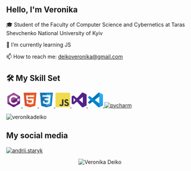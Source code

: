 ## Hello, I'm Veronika  

<div align="left">
  <p>🎓 Student of the Faculty of Computer Science and Cybernetics at Taras Shevchenko National University of Kyiv</p>
  <p>🌱 I’m currently learning JS</p>
  <p>📫 How to reach me: <a href="mailto:deikoveronika@gmail.com">deikoveronika@gmail.com</a></p>
</div>


## 🛠️ My Skill Set
<p> 
<a href="https://docs.microsoft.com/en-us/dotnet/csharp/" target="_blank"> <img src="https://raw.githubusercontent.com/devicons/devicon/master/icons/csharp/csharp-original.svg" alt="csharp" width="40" height="40"/> </a>
<a href="https://www.w3.org/html/" target="_blank"> <img src="https://raw.githubusercontent.com/devicons/devicon/master/icons/html5/html5-original.svg" alt="html" width="40" height="40"/> </a>
<a href="https://www.w3schools.com/css/" target="_blank"> <img src="https://raw.githubusercontent.com/devicons/devicon/master/icons/css3/css3-original.svg" alt="css" width="40" height="40"/> </a>
<a href="https://www.javascript.com/" target="_blank"> <img src="https://raw.githubusercontent.com/devicons/devicon/master/icons/javascript/javascript-original.svg" alt="javascript" width="40" height="40"/> </a>
<a href="https://code.visualstudio.com/" target="_blank"> <img src="https://raw.githubusercontent.com/devicons/devicon/master/icons/visualstudio/visualstudio-plain.svg" alt="visualstudio" width="40" height="40"/> </a>
<a href="https://code.visualstudio.com/" target="_blank"> <img src="https://raw.githubusercontent.com/devicons/devicon/master/icons/vscode/vscode-original.svg" alt="visualstudio" width="40" height="40"/> </a>
<a href="https://www.jetbrains.com/pycharm/" target="_blank"> <img src="https://upload.wikimedia.org/wikipedia/commons/c/c0/WebStorm_Icon.svg" alt="pycharm" width="40" height="40"/> </a>
</p>
<div><img src="https://github-readme-stats.vercel.app/api?username=DeikoVeronika&show_icons=true&locale=en&title_color=ab0c5b&text_color=ab0c5b&icon_color=470425&bg_color=ffffff" alt="veronikadeiko" /></div>

## My social media
<div>
<a href="https://www.instagram.com/deiko_veronika/" target="blank"><img align="center" src="https://raw.githubusercontent.com/rahuldkjain/github-profile-readme-generator/master/src/images/icons/Social/instagram.svg" alt="andrii.staryk" height="30" width="40" /></a>
</div>

<div align="center">
  <p> <img src="https://komarev.com/ghpvc/?username=DeikoVeronika&label=Profile%20views&color=0e75b6&style=flat" alt="Veronika Deiko" /> </p>
</div>
<!--
**DeikoVeronika/DeikoVeronika** is a ✨ _special_ ✨ repository because its `README.md` (this file) appears on your GitHub profile.

Here are some ideas to get you started:

- 🔭 I’m currently working on ...
- 🌱 I’m currently learning ...
- 👯 I’m looking to collaborate on ...
- 🤔 I’m looking for help with ...
- 💬 Ask me about ...
- 📫 How to reach me: ...
- 😄 Pronouns: ...
- ⚡ Fun fact: ...
-->
